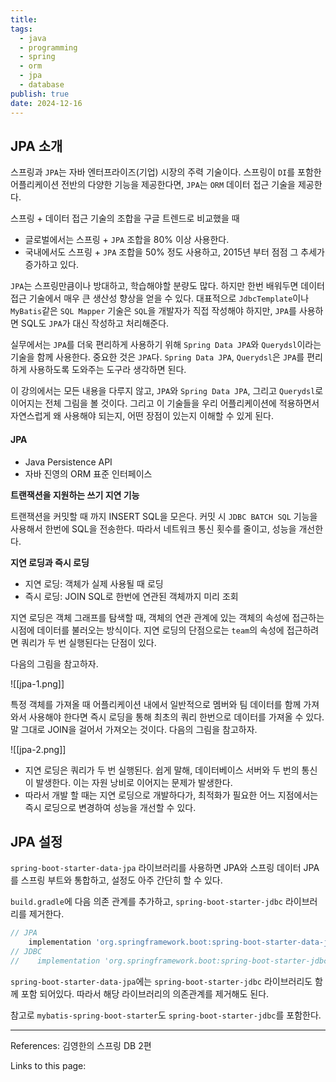 ```yaml
---
title: 
tags:
  - java
  - programming
  - spring
  - orm
  - jpa
  - database
publish: true
date: 2024-12-16
---
```

## JPA 소개
스프링과 `JPA`는 자바 엔터프라이즈(기업) 시장의 주력 기술이다. 스프링이 `DI`를 포함한 어플리케이션 전반의 다양한 기능을 제공한다면, `JPA`는 `ORM` 데이터 접근 기술을 제공한다.

스프링 + 데이터 접근 기술의 조합을 구글 트렌드로 비교했을 때
- 글로벌에서는 스프링 + `JPA` 조합을 80% 이상 사용한다.
- 국내에서도 스프링 + `JPA` 조합을 50% 정도 사용하고, 2015년 부터 점점 그 추세가 증가하고 있다.

`JPA`는 스프링만큼이나 방대하고, 학습해야할 분량도 많다. 하지만 한번 배워두면 데이터 접근 기술에서 매우 큰 생산성 향상을 얻을 수 있다. 대표적으로 `JdbcTemplate`이나 `MyBatis`같은 `SQL Mapper` 기술은 `SQL`을 개발자가 직접 작성해야 하지만, `JPA`를 사용하면 SQL도 `JPA`가 대신 작성하고 처리해준다.

실무에서는 `JPA`를 더욱 편리하게 사용하기 위해 `Spring Data JPA`와 `Querydsl`이라는 기술을 함께 사용한다. 중요한 것은 `JPA`다. `Spring Data JPA`, `Querydsl`은 `JPA`를 편리하게 사용하도록 도와주는 도구라 생각하면 된다.

이 강의에서는 모든 내용을 다루지 않고, `JPA`와 `Spring Data JPA`, 그리고 `Querydsl`로 이어지는 전체 그림을 볼 것이다. 그리고 이 기술들을 우리 어플리케이션에 적용하면서 자연스럽게 왜 사용해야 되는지, 어떤 장점이 있는지 이해할 수 있게 된다.

#### JPA
- Java Persistence API
- 자바 진영의 ORM 표준 인터페이스

**트랜잭션을 지원하는 쓰기 지연 기능**

트랜잭션을 커밋할 때 까지 INSERT SQL을 모은다. 커밋 시 `JDBC BATCH SQL` 기능을 사용해서 한번에 SQL을 전송한다. 따라서 네트워크 통신 횟수를 줄이고, 성능을 개선한다.

**지연 로딩과 즉시 로딩**
- 지연 로딩: 객체가 실제 사용될 때 로딩
- 즉시 로딩: JOIN SQL로 한번에 연관된 객체까지 미리 조회

지연 로딩은 객체 그래프를 탐색할 때, 객체의 연관 관계에 있는 객체의 속성에 접근하는 시점에 데이터를 불러오는 방식이다. 지연 로딩의 단점으로는 `team`의 속성에 접근하려면 쿼리가 두 번 실행된다는 단점이 있다. 

다음의 그림을 참고하자.

![[jpa-1.png]]

특정 객체를 가져올 때 어플리케이션 내에서 일반적으로 멤버와 팀 데이터를 함께 가져와서 사용해야 한다면 즉시 로딩을 통해 최초의 쿼리 한번으로 데이터를 가져올 수 있다. 말 그대로 JOIN을 걸어서 가져오는 것이다. 다음의 그림을 참고하자.

![[jpa-2.png]]

- 지연 로딩은 쿼리가 두 번 실행된다. 쉽게 말해, 데이터베이스 서버와 두 번의 통신이 발생한다. 이는 자원 낭비로 이어지는 문제가 발생한다.
- 따라서 개발 할 때는 지연 로딩으로 개발하다가, 최적화가 필요한 어느 지점에서는 즉시 로딩으로 변경하여 성능을 개선할 수 있다.

## JPA 설정
`spring-boot-starter-data-jpa` 라이브러리를 사용하면 JPA와 스프링 데이터 JPA를 스프링 부트와 통합하고, 설정도 아주 간단히 할 수 있다.

`build.gradle`에 다음 의존 관계를 추가하고, `spring-boot-starter-jdbc` 라이브러리를 제거한다.

```gradle title="build.gradle"
// JPA  
    implementation 'org.springframework.boot:spring-boot-starter-data-jpa'  
// JDBC  
//    implementation 'org.springframework.boot:spring-boot-starter-jdbc'
```

`spring-boot-starter-data-jpa`에는 `spring-boot-starter-jdbc` 라이브러리도 함께 포함 되어있다. 따라서 해당 라이브러리의 의존관계를 제거해도 된다.

참고로 `mybatis-spring-boot-starter`도 `spring-boot-starter-jdbc`를 포함한다.

---
References: 김영한의 스프링 DB 2편

Links to this page: 
